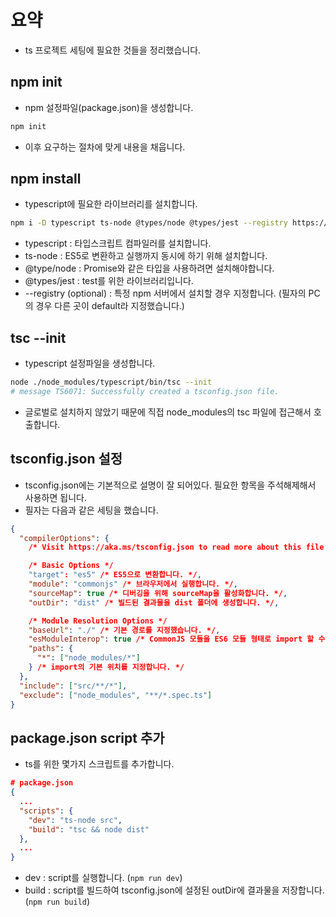 # 요약

- ts 프로젝트 세팅에 필요한 것들을 정리했습니다.

## npm init

- npm 설정파일(package.json)을 생성합니다.

```bash
npm init
```

- 이후 요구하는 절차에 맞게 내용을 채웁니다.

## npm install

- typescript에 필요한 라이브러리를 설치합니다.

```bash
npm i -D typescript ts-node @types/node @types/jest --registry https://registry.npmjs.com
```

- typescript : 타입스크립트 컴파일러를 설치합니다.
- ts-node : ES5로 변환하고 실행까지 동시에 하기 위해 설치합니다.
- @type/node : Promise와 같은 타입을 사용하려면 설치해야합니다.
- @types/jest : test를 위한 라이브러리입니다.
- --registry (optional) : 특정 npm 서버에서 설치할 경우 지정합니다. (필자의 PC의 경우 다른 곳이 default라 지정했습니다.)

## tsc --init

- typescript 설정파일을 생성합니다.

```bash
node ./node_modules/typescript/bin/tsc --init
# message TS6071: Successfully created a tsconfig.json file.
```

- 글로벌로 설치하지 않았기 때문에 직접 node_modules의 tsc 파일에 접근해서 호출합니다.

## tsconfig.json 설정

- tsconfig.json에는 기본적으로 설명이 잘 되어있다. 필요한 항목을 주석해제해서 사용하면 됩니다.
- 필자는 다음과 같은 세팅을 했습니다.

```json
{
  "compilerOptions": {
    /* Visit https://aka.ms/tsconfig.json to read more about this file */

    /* Basic Options */
    "target": "es5" /* ES5으로 변환합니다. */,
    "module": "commonjs" /* 브라우저에서 실행합니다. */,
    "sourceMap": true /* 디버깅을 위해 sourceMap을 활성화합니다. */,
    "outDir": "dist" /* 빌드된 결과물을 dist 폴더에 생성합니다. */,

    /* Module Resolution Options */
    "baseUrl": "./" /* 기본 경로를 지정했습니다. */,
    "esModuleInterop": true /* CommonJS 모듈을 ES6 모듈 형태로 import 할 수 있도록 합니다. */,
    "paths": {
      "*": ["node_modules/*"]
    } /* import의 기본 위치를 지정합니다. */
  },
  "include": ["src/**/*"],
  "exclude": ["node_modules", "**/*.spec.ts"]
}
```

## package.json script 추가

- ts를 위한 몇가지 스크립트를 추가합니다.

```json
# package.json
{
  ...
  "scripts": {
    "dev": "ts-node src",
    "build": "tsc && node dist"
  },
  ...
}
```

- dev : script를 실행합니다. (`npm run dev`)
- build : script를 빌드하여 tsconfig.json에 설정된 outDir에 결과물을 저장합니다. (`npm run build`)
